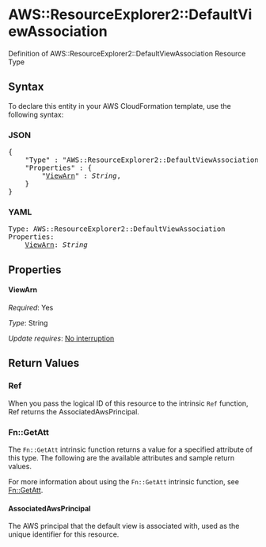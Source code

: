 # AWS::ResourceExplorer2::DefaultViewAssociation

Definition of AWS::ResourceExplorer2::DefaultViewAssociation Resource Type

## Syntax

To declare this entity in your AWS CloudFormation template, use the following syntax:

### JSON

<pre>
{
    "Type" : "AWS::ResourceExplorer2::DefaultViewAssociation",
    "Properties" : {
        "<a href="#viewarn" title="ViewArn">ViewArn</a>" : <i>String</i>,
    }
}
</pre>

### YAML

<pre>
Type: AWS::ResourceExplorer2::DefaultViewAssociation
Properties:
    <a href="#viewarn" title="ViewArn">ViewArn</a>: <i>String</i>
</pre>

## Properties

#### ViewArn

_Required_: Yes

_Type_: String

_Update requires_: [No interruption](https://docs.aws.amazon.com/AWSCloudFormation/latest/UserGuide/using-cfn-updating-stacks-update-behaviors.html#update-no-interrupt)

## Return Values

### Ref

When you pass the logical ID of this resource to the intrinsic `Ref` function, Ref returns the AssociatedAwsPrincipal.

### Fn::GetAtt

The `Fn::GetAtt` intrinsic function returns a value for a specified attribute of this type. The following are the available attributes and sample return values.

For more information about using the `Fn::GetAtt` intrinsic function, see [Fn::GetAtt](https://docs.aws.amazon.com/AWSCloudFormation/latest/UserGuide/intrinsic-function-reference-getatt.html).

#### AssociatedAwsPrincipal

The AWS principal that the default view is associated with, used as the unique identifier for this resource.


